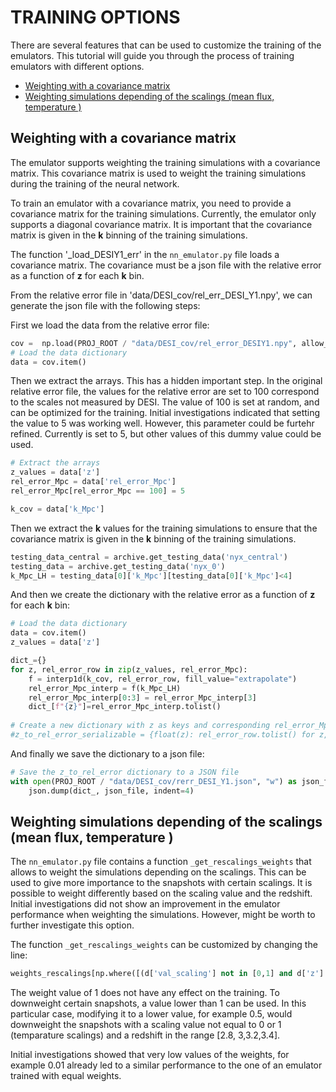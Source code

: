 # TRAINING OPTIONS

There are several features that can be used to customize the training of the emulators. This tutorial will guide you through the process of training emulators with different options.

- [Weighting with a covariance matrix](#weighting-with-a-covariance-matrix)
- [Weighting simulations depending of the scalings (mean flux, temperature )](#weighting-simulations-depending-of-the-scalings-mean-flux-temperature)

## Weighting with a covariance matrix
The emulator supports weighting the training simulations with a covariance matrix. This covariance matrix is used to weight the training simulations during the training of the neural network.

To train an emulator with a covariance matrix, you need to provide a covariance matrix for the training simulations. Currently, the emulator only supports a diagonal covariance matrix. It is important that the covariance matrix is given in the __k__ binning of the training simulations.

The function '_load_DESIY1_err' in the `nn_emulator.py` file loads a covariance matrix. The covariance must be a json file with the relative error as a function of __z__ for each __k__ bin.

From the relative error file in 'data/DESI_cov/rel_err_DESI_Y1.npy', we can generate the json file with the following steps:

First we load the data from the relative error file:

```python
cov =  np.load(PROJ_ROOT / "data/DESI_cov/rel_error_DESIY1.npy", allow_pickle=True)
# Load the data dictionary
data = cov.item()
```

Then we extract the arrays. This has a hidden important step. In the original relative error file, the values for the relative error are set to 100 correspond to the scales not measured by DESI. The value of 100 is set at random, and can be optimized for the training. Initial investigations indicated that setting the value to 5 was working well. However, this parameter could be furtehr refined. Currently is set to 5, but other values of this dummy value could be used.

```python
# Extract the arrays
z_values = data['z']
rel_error_Mpc = data['rel_error_Mpc']
rel_error_Mpc[rel_error_Mpc == 100] = 5

k_cov = data['k_Mpc']
```

Then we extract the __k__ values for the training simulations to ensure that the covariance matrix is given in the __k__ binning of the training simulations.

```python
testing_data_central = archive.get_testing_data('nyx_central')
testing_data = archive.get_testing_data('nyx_0')
k_Mpc_LH = testing_data[0]['k_Mpc'][testing_data[0]['k_Mpc']<4]
```
And then we create the dictionary with the relative error as a function of __z__ for each __k__ bin:

```python
# Load the data dictionary
data = cov.item()
z_values = data['z']

dict_={}
for z, rel_error_row in zip(z_values, rel_error_Mpc):
    f = interp1d(k_cov, rel_error_row, fill_value="extrapolate")
    rel_error_Mpc_interp = f(k_Mpc_LH)
    rel_error_Mpc_interp[0:3] = rel_error_Mpc_interp[3]
    dict_[f"{z}"]=rel_error_Mpc_interp.tolist()
        
# Create a new dictionary with z as keys and corresponding rel_error_Mpc rows as values
#z_to_rel_error_serializable = {float(z): rel_error_row.tolist() for z, rel_error_row in z_to_rel_error.items()}
```

And finally we save the dictionary to a json file:

```python
# Save the z_to_rel_error dictionary to a JSON file
with open(PROJ_ROOT / "data/DESI_cov/rerr_DESI_Y1.json", "w") as json_file:
    json.dump(dict_, json_file, indent=4)
```

## Weighting simulations depending of the scalings (mean flux, temperature )

The `nn_emulator.py` file contains a function `_get_rescalings_weights` that allows to weight the simulations depending on the scalings. This can be used to give more importance to the snapshots with certain scalings. It is possible to weight differently based on the scaling value and the redshift. Initial investigations did not show an improvement in the emulator performance when weighting the simulations. However, might be worth to further investigate this option.

The function `_get_rescalings_weights` can be customized by changing the line:

```python
weights_rescalings[np.where([(d['val_scaling'] not in [0,1] and d['z'] in [2.8, 3,3.2,3.4]) for d in self.training_data])] = 1
```
The weight value of 1 does not have any effect on the training. To downweight certain snapshots, a value lower than 1 can be used. In this particular case, modifying it to a lower value, for example 0.5, would downweight the snapshots with a scaling value not equal to 0 or 1 (temparature scalings) and a redshift in the range [2.8, 3,3.2,3.4].

Initial investigations showed that very low values of the weights, for example 0.01 already led to a similar performance to the one of an emulator trained with equal weights.